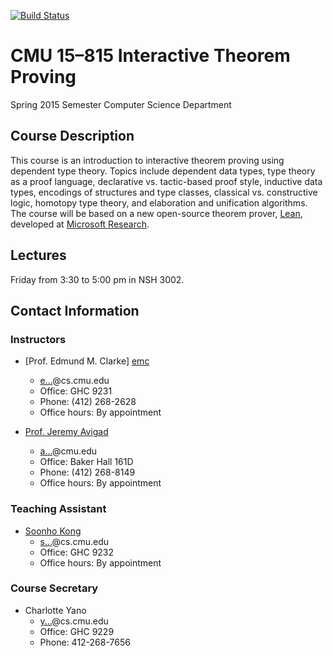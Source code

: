 [![Build Status](https://travis-ci.org/leanprover/cmu-15815-s15.svg?branch=master)](https://travis-ci.org/leanprover/cmu-15815-s15)

CMU 15–815 Interactive Theorem Proving
======================================
Spring 2015 Semester Computer Science Department

Course Description
------------------

This course is an introduction to interactive theorem proving using
dependent type theory. Topics include dependent data types, type
theory as a proof language, declarative vs. tactic-based proof style,
inductive data types, encodings of structures and type classes,
classical vs. constructive logic, homotopy type theory, and
elaboration and unification algorithms. The course will be based on a
new open-source theorem prover, [Lean][lean], developed at
[Microsoft Research][msr].

[lean]: https://github.com/leanprover/lean
[msr]: http://research.microsoft.com

Lectures
--------
Friday from 3:30 to 5:00 pm in NSH 3002.

Contact Information
-------------------
### Instructors

 * [Prof. Edmund M. Clarke] [emc]
    - <a href="http://www.google.com/recaptcha/mailhide/d?k=01lwLCdea0qhtGLlcCS1A9sA==&amp;c=ElbOJyDEBklhtLpdVM-1qw==" onclick="window.open('http://www.google.com/recaptcha/mailhide/d?k\07501lwLCdea0qhtGLlcCS1A9sA\75\75\46c\75ElbOJyDEBklhtLpdVM-1qw\75\075', '', 'toolbar=0,scrollbars=0,location=0,statusbar=0,menubar=0,resizable=0,width=500,height=300'); return false;" title="Reveal this e-mail address">e...</a>@cs.cmu.edu
    - Office: GHC 9231
    - Phone: (412) 268-2628
    - Office hours: By appointment

 * [Prof. Jeremy Avigad][avigad]
    - <a href="http://www.google.com/recaptcha/mailhide/d?k=01O3Vm2G-Srb10XpHacEZY1w==&amp;c=DAOn0cegT5wqYhl_RrPAqg==" onclick="window.open('http://www.google.com/recaptcha/mailhide/d?k\07501O3Vm2G-Srb10XpHacEZY1w\75\75\46c\75DAOn0cegT5wqYhl_RrPAqg\75\075', '', 'toolbar=0,scrollbars=0,location=0,statusbar=0,menubar=0,resizable=0,width=500,height=300'); return false;" title="Reveal this e-mail address">a...</a>@cmu.edu
    - Office: Baker Hall 161D
    - Phone: (412) 268-8149
    - Office hours: By appointment


### Teaching Assistant
 * [Soonho Kong][soonhok]
    - <a href="http://www.google.com/recaptcha/mailhide/d?k=01iaYXZdE56XBtK6vYFu6SUQ==&amp;c=tqwrtyKuV2G_5rW2xV9WAmBaCZFBU47ztQhRx18qdHA=" onclick="window.open('http://www.google.com/recaptcha/mailhide/d?k\07501iaYXZdE56XBtK6vYFu6SUQ\75\75\46c\75tqwrtyKuV2G_5rW2xV9WAmBaCZFBU47ztQhRx18qdHA\075', '', 'toolbar=0,scrollbars=0,location=0,statusbar=0,menubar=0,resizable=0,width=500,height=300'); return false;" title="Reveal this e-mail address">s...</a>@cs.cmu.edu
    - Office: GHC 9232
    - Office hours: By appointment


### Course Secretary
 * Charlotte Yano
    - <a href="http://www.google.com/recaptcha/mailhide/d?k=010DAhbdDd5qQnoe8PtRm7Lw==&amp;c=AJKOQ9xK0pW_4ceKmrbndQ==" onclick="window.open('http://www.google.com/recaptcha/mailhide/d?k\075010DAhbdDd5qQnoe8PtRm7Lw\75\75\46c\75AJKOQ9xK0pW_4ceKmrbndQ\75\075', '', 'toolbar=0,scrollbars=0,location=0,statusbar=0,menubar=0,resizable=0,width=500,height=300'); return false;" title="Reveal this e-mail address">y...</a>@cs.cmu.edu
    - Office: GHC 9229
    - Phone: 412-268-7656

[emc]: http://www.cs.cmu.edu/~emc
[avigad]: http://www.andrew.cmu.edu/user/avigad
[soonhok]: http://www.cs.cmu.edu/~soonhok

